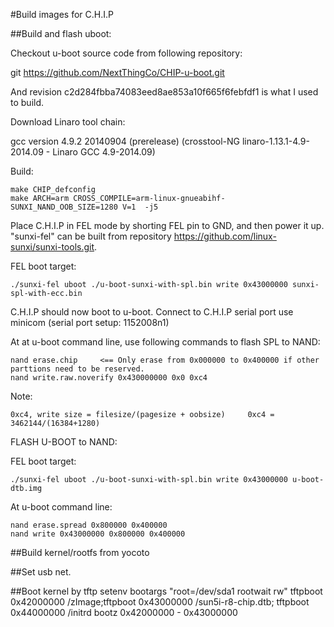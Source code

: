 #Build images for C.H.I.P

##Build and flash uboot:

Checkout u-boot source code from following repository:

git https://github.com/NextThingCo/CHIP-u-boot.git  

And revision c2d284fbba74083eed8ae853a10f665f6febfdf1 is what I used to build.

Download Linaro tool chain:

gcc version 4.9.2 20140904 (prerelease) (crosstool-NG linaro-1.13.1-4.9-2014.09 - Linaro GCC 4.9-2014.09)

Build:

    make CHIP_defconfig
    make ARCH=arm CROSS_COMPILE=arm-linux-gnueabihf- SUNXI_NAND_OOB_SIZE=1280 V=1  -j5

Place C.H.I.P in FEL mode by shorting FEL pin to GND, and then power it up. "sunxi-fel" can be built from repository https://github.com/linux-sunxi/sunxi-tools.git.

FEL boot target:

    ./sunxi-fel uboot ./u-boot-sunxi-with-spl.bin write 0x43000000 sunxi-spl-with-ecc.bin


C.H.I.P should now boot to u-boot. Connect to C.H.I.P serial port use minicom (serial port setup: 1152008n1)

At at u-boot command line, use following commands to flash SPL to NAND:

    nand erase.chip     <== Only erase from 0x000000 to 0x400000 if other parttions need to be reserved.
    nand write.raw.noverify 0x430000000 0x0 0xc4

Note:

    0xc4, write size = filesize/(pagesize + oobsize)     0xc4 = 3462144/(16384+1280)

FLASH U-BOOT to NAND:

FEL boot target:

    ./sunxi-fel uboot ./u-boot-sunxi-with-spl.bin write 0x43000000 u-boot-dtb.img

At u-boot command line:

    nand erase.spread 0x800000 0x400000
    nand write 0x43000000 0x800000 0x400000

##Build kernel/rootfs from yocoto

##Set usb net.

##Boot kernel by tftp
    setenv bootargs "root=/dev/sda1 rootwait rw"
    tftpboot 0x42000000 /zImage;tftpboot 0x43000000 /sun5i-r8-chip.dtb; tftpboot 0x44000000 /initrd
    bootz 0x42000000 - 0x43000000

